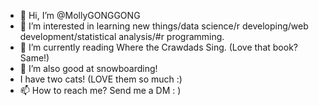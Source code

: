 - 👋 Hi, I’m @MollyGONGGONG
- 👀 I’m interested in learning new things/data science/r developing/web development/statistical analysis/#r programming.
- 🌱 I’m currently reading Where the Crawdads Sing. (Love that book? Same!)
- 💞️ I’m also good at snowboarding!
- I have two cats! (LOVE them so much :)
- 📫 How to reach me? Send me a DM : )

<!---
MollyGONGGONG/MollyGONGGONG is a ✨ special ✨ repository because its `README.md` (this file) appears on your GitHub profile.
You can click the Preview link to take a look at your changes.
--->
